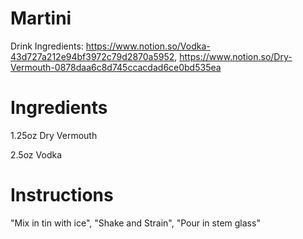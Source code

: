 # Martini

Drink Ingredients: https://www.notion.so/Vodka-43d727a212e94bf3972c79d2870a5952, https://www.notion.so/Dry-Vermouth-0878daa6c8d745ccacdad6ce0bd535ea

# Ingredients

1.25oz Dry Vermouth

2.5oz Vodka

# Instructions

"Mix in tin with ice",
"Shake and Strain",
"Pour in stem glass"